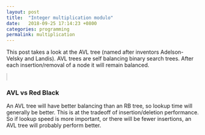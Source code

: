 ```yaml
---
layout: post
title:  "Integer multiplication modulo"
date:   2018-09-25 17:14:23 +0800
categories: programming 
permalink: multiplication
---
```


<!--![tree](/assets/tree.png){: .center-image }-->

This post takes a look at the AVL tree (named after inventors Adelson-Velsky and Landis).  AVL trees are self balancing binary search trees.  After each insertion/removal of a node it will remain balanced.



<canvas id="myCanvas" width="100" height="700" style="border:1px solid #d3d3d3; width:100%;">
</canvas>

<script>

function getPointsOnCircle(c, r, n){
    let points = [];
    for(let i=0; i<n; i++){
        let theta = 2*Math.PI/n;
        points.push({x:r*Math.sin(i*theta) + c.x, y:r*Math.cos(i*theta) + c.y});
    }
    return points;
}

function drawLine(ctx, p1, p2){
    ctx.beginPath();
    ctx.moveTo(p1.x, p1.y);
    ctx.lineTo(p2.x, p2.y);
    ctx.stroke();
}

function drawCircle(ctx, c, r){
    ctx.beginPath();
    ctx.arc(c.x, c.y, r, 0, 2 * Math.PI);
    ctx.stroke();
} 

var c = document.getElementById("myCanvas");
var ctx = c.getContext("2d");
ctx.lineWidth = 0.5;

let centre = {x:100.5, y:100.5};
let radius = 300;
let n = 301;
let m = 4;

drawCircle(ctx, centre, radius);
let circlePoints = getPointsOnCircle(centre, radius, n);
for(let i=0; i<n; i++){
    let j = (i*m)%n;
    drawLine(ctx, circlePoints[i], circlePoints[j]);
}
c.width = 400;
c.height = 300;
</script>










<br>
<h3 id="red_black_comparison">AVL vs Red Black</h3>
An AVL tree will have better balancing than an RB tree, so lookup time will generally be better.  This is at the tradeoff of insertion/deletion performance.  So if lookup speed is more important, or there will be fewer insertions, an AVL tree will probably perform better.




